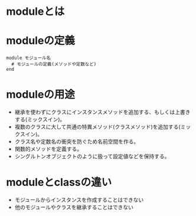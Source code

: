# moduleとは
# moduleの定義
```
module モジュール名
  # モジュールの定義(メソッドや定数など)
end
```
# moduleの用途
- 継承を使わずにクラスにインスタンスメソッドを追加する、もしくは上書きする(ミックスイン)。
- 複数のクラスに大して共通の特異メソッド(クラスメソッド)を追加する(ミックスイン)。
- クラス名や定数名の衝突を防ぐため名前空間を作る。
- 関数的メソッドを定義する。
- シングルトンオブジェクトのように扱って設定値などを保持する。

# moduleとclassの違い
- モジュールからインスタンスを作成することはできない
- 他のモジュールやクラスを継承することはできない

